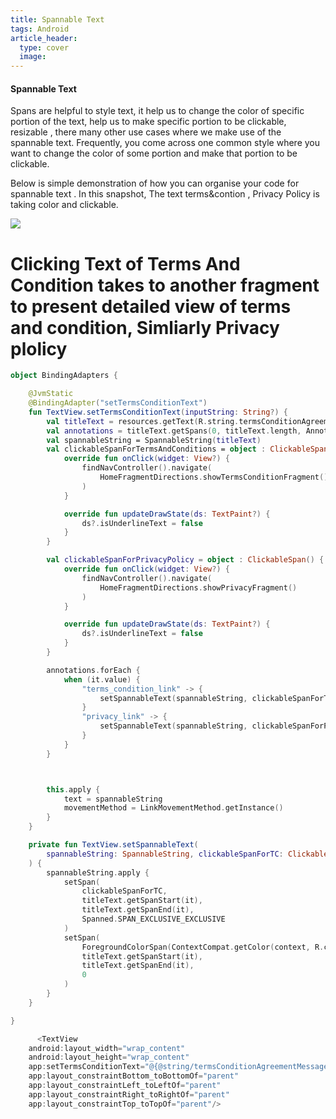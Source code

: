 ```yaml
---
title: Spannable Text
tags: Android
article_header:
  type: cover
  image:
---
```




#### Spannable Text
Spans are helpful to style text, it help us to change the color of specific portion of the text, help us to make specific portion to be clickable, resizable , there many other use cases where we make use of the spannable text. Frequently, you come across one common style where you want to change the color of some portion and make that portion to be clickable. 

Below is simple demonstration of how you can organise your code for spannable text . In this snapshot, The text terms&contion , Privacy Policy is taking color and clickable. 

<div class="card">
  <div class="card__image">
    <img class="image" src="{{site.baseurl}}/assets/post/Spannable_text.gif"/>
  </div>
  <div class="card__content">
    <div class="card__header">
      <h1>Clicking Text of Terms And Condition takes to another fragment to present detailed view of terms and condition, Simliarly Privacy plolicy </h1>
    </div>
  </div>
</div>

```kotlin
object BindingAdapters {

    @JvmStatic
    @BindingAdapter("setTermsConditionText")
    fun TextView.setTermsConditionText(inputString: String?) {
        val titleText = resources.getText(R.string.termsConditionAgreementMessage) as SpannedString
        val annotations = titleText.getSpans(0, titleText.length, Annotation::class.java)
        val spannableString = SpannableString(titleText)
        val clickableSpanForTermsAndConditions = object : ClickableSpan() {
            override fun onClick(widget: View?) {
                findNavController().navigate(
                    HomeFragmentDirections.showTermsConditionFragment()
                )
            }

            override fun updateDrawState(ds: TextPaint?) {
                ds?.isUnderlineText = false
            }
        }

        val clickableSpanForPrivacyPolicy = object : ClickableSpan() {
            override fun onClick(widget: View?) {
                findNavController().navigate(
                    HomeFragmentDirections.showPrivacyFragment()
                )
            }

            override fun updateDrawState(ds: TextPaint?) {
                ds?.isUnderlineText = false
            }
        }

        annotations.forEach {
            when (it.value) {
                "terms_condition_link" -> {
                    setSpannableText(spannableString, clickableSpanForTermsAndConditions, titleText, it)
                }
                "privacy_link" -> {
                    setSpannableText(spannableString, clickableSpanForPrivacyPolicy, titleText, it)
                }
            }
        }



        this.apply {
            text = spannableString
            movementMethod = LinkMovementMethod.getInstance()
        }
    }

    private fun TextView.setSpannableText(
        spannableString: SpannableString, clickableSpanForTC: ClickableSpan, titleText: SpannedString, it: Annotation?
    ) {
        spannableString.apply {
            setSpan(
                clickableSpanForTC,
                titleText.getSpanStart(it),
                titleText.getSpanEnd(it),
                Spanned.SPAN_EXCLUSIVE_EXCLUSIVE
            )
            setSpan(
                ForegroundColorSpan(ContextCompat.getColor(context, R.color.colorAccent)),
                titleText.getSpanStart(it),
                titleText.getSpanEnd(it),
                0
            )
        }
    }

}
```

```kotlin
      <TextView
	android:layout_width="wrap_content"
	android:layout_height="wrap_content"
	app:setTermsConditionText="@{@string/termsConditionAgreementMessage}"
	app:layout_constraintBottom_toBottomOf="parent"
	app:layout_constraintLeft_toLeftOf="parent"
	app:layout_constraintRight_toRightOf="parent"
	app:layout_constraintTop_toTopOf="parent"/>
```

<!--more-->

